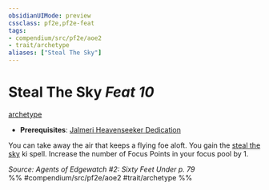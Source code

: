 ```yaml
---
obsidianUIMode: preview
cssclass: pf2e,pf2e-feat
tags:
- compendium/src/pf2e/aoe2
- trait/archetype
aliases: ["Steal The Sky"]
---
```

# Steal The Sky  *Feat 10*  
[archetype](/rules/traits/archetype.md)  

- **Prerequisites**: [Jalmeri Heavenseeker Dedication](/compendium/feats/jalmeri-heavenseeker-dedication-aoe2.md)

You can take away the air that keeps a flying foe aloft. You gain the [steal the sky](/compendium/spells/steal-the-sky-aoe2.md) ki spell. Increase the number of Focus Points in your focus pool by 1.

*Source: Agents of Edgewatch #2: Sixty Feet Under p. 79*  
%% #compendium/src/pf2e/aoe2 #trait/archetype %%